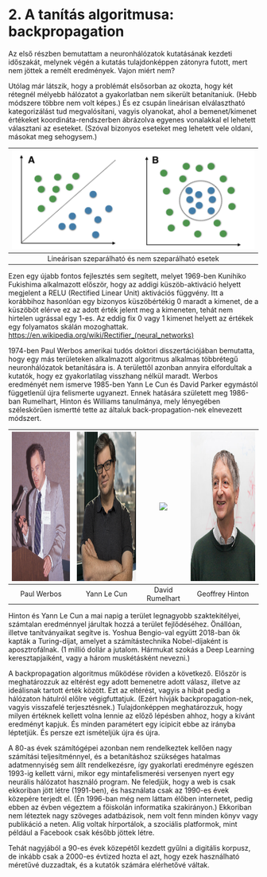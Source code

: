 # 2. A tanítás algoritmusa: backpropagation #

Az első részben bemutattam a neuronhálózatok kutatásának kezdeti időszakát, melynek végén a kutatás tulajdonképpen zátonyra futott, mert nem jöttek a remélt eredmények. Vajon miért nem?

Utólag már látszik, hogy a problémát elsősorban az okozta, hogy két rétegnél mélyebb hálózatot a gyakorlatban nem sikerült betanítaniuk. (Hebb módszere többre nem volt képes.) És ez csupán lineárisan elválasztható kategorizálást tud megvalósítani, vagyis olyanokat, ahol a bemenet/kimenet értékeket koordináta-rendszerben ábrázolva egyenes vonalakkal el lehetett választani az eseteket. (Szóval bizonyos eseteket meg lehetett vele oldani, másokat meg sehogysem.)

| <img src="images/LinearlySeparable.png" height="200" /> |
|:-------------------------------------------------------:|
|   Lineárisan szeparálható és nem szeparálható esetek    |

Ezen egy újabb fontos fejlesztés sem segített, melyet 1969-ben Kunihiko Fukishima alkalmazott először, hogy az addigi küszöb-aktiváció helyett megjelent a RELU (Rectified Linear Unit) aktivációs függvény. Itt a korábbihoz hasonlóan egy bizonyos küszöbértékig 0 maradt a kimenet, de a küszöböt elérve ez az adott érték jelent meg a kimeneten, tehát nem hirtelen ugrással egy 1-es. Az eddig fix 0 vagy 1 kimenet helyett az értékek egy folyamatos skálán mozoghattak.
https://en.wikipedia.org/wiki/Rectifier_(neural_networks)

1974-ben Paul Werbos amerikai tudós doktori disszertációjában bemutatta, hogy egy más területeken alkalmazott algoritmus alkalmas többrétegű neuronhálózatok betanítására is. A területtől azonban annyira elfordultak a kutatók, hogy ez gyakorlatilag visszhang nélkül maradt. Werbos eredményét nem ismerve 1985-ben Yann Le Cun és David Parker egymástól függetlenül újra felismerte ugyanezt. Ennek hatására született meg 1986-ban Rumelhart, Hinton és Williams tanulmánya, mely lényegében széleskörűen ismertté tette az általuk back-propagation-nek elnevezett módszert.

| <img src="images/PaulWerbos.jpg" height="300" /> | <img src="images/YannLeCun.png" height="300" /> | <img src="images/DavidRumelhart.png" height="300" /> | <img src="images/GeoffreyHinton.png" height="300" /> |
|:------------------------------------------------:|:-----------------------------------------------:|:-------------------------------------------------------:|:----------------------------------------------------:|
|                   Paul Werbos                    |                   Yann Le Cun                   |                     David Rumelhart                     |                   Geoffrey Hinton                    |


Hinton és Yann Le Cun a mai napig a terület legnagyobb szaktekitélyei, számtalan eredménnyel járultak hozzá a terület fejlődéséhez. Önállóan, illetve tanítványaikat segítve is. Yoshua Bengio-val együtt 2018-ban ők kapták a Turing-díjat, amelyet a számítástechnika Nobel-díjaként is aposztrofálnak. (1 millió dollár a jutalom. Hármukat szokás a Deep Learning keresztapjaiként, vagy a három muskétásként nevezni.)

A backpropagation algoritmus működése röviden a következő. Először is meghatározzuk az eltérést egy adott bemenetre adott válasz, illetve az ideálisnak tartott érték között. Ezt az eltérést, vagyis a hibát pedig a hálózaton hátulról előlre végigfuttatjuk. (Ezért hívják backpropagation-nek, vagyis visszafelé terjesztésnek.) Tulajdonképpen meghatározzuk, hogy milyen értéknek kellett volna lennie az előző lépésben ahhoz, hogy a kívánt eredményt kapjuk. És minden paramétert egy icipicit ebbe az irányba léptetjük. És persze ezt ismételjük újra és újra.
 
A 80-as évek számítógépei azonban nem rendelkeztek kellően nagy számítási teljesítménnyel, és a betanításhoz szükséges hatalmas adatmennyiség sem állt rendelkezésre, így gyakorlati eredményre egészen 1993-ig kellett várni, mikor egy mintafelismerési versenyen nyert egy neurális hálózatot használó program. Ne feledjük, hogy a web is csak ekkoriban jött létre (1991-ben), és használata csak az 1990-es évek közepére terjedt el. (Én 1996-ban még nem láttam élőben internetet, pedig ebben az évben végeztem a főiskolán informatika szakirányon.) Ekkoriban nem léteztek nagy szöveges adatbázisok, nem volt fenn minden könyv vagy publikáció a neten. Alig voltak hírportálok, a szociális platformok, mint például a Facebook csak később jöttek létre.

Tehát nagyjából a 90-es évek közepétől kezdett gyűlni a digitális korpusz, de inkább csak a 2000-es évtized hozta el azt, hogy ezek használható méretűvé duzzadtak, és a kutatók számára elérhetővé váltak.
